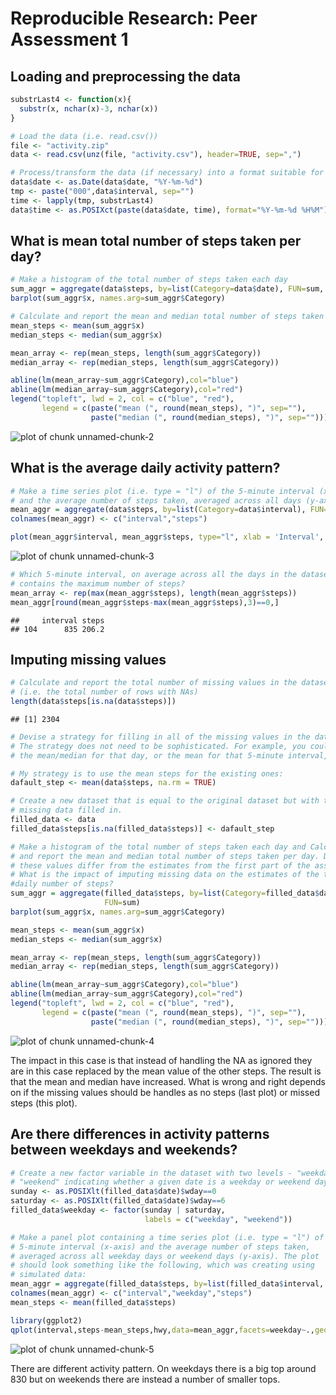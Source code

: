 # Reproducible Research: Peer Assessment 1


## Loading and preprocessing the data

```r
substrLast4 <- function(x){
  substr(x, nchar(x)-3, nchar(x))
}

# Load the data (i.e. read.csv())
file <- "activity.zip"
data <- read.csv(unz(file, "activity.csv"), header=TRUE, sep=",")

# Process/transform the data (if necessary) into a format suitable for your analysis
data$date <- as.Date(data$date, "%Y-%m-%d")
tmp <- paste("000",data$interval, sep="")
time <- lapply(tmp, substrLast4)
data$time <- as.POSIXct(paste(data$date, time), format="%Y-%m-%d %H%M")
```

## What is mean total number of steps taken per day?

```r
# Make a histogram of the total number of steps taken each day
sum_aggr = aggregate(data$steps, by=list(Category=data$date), FUN=sum, na.rm = TRUE)
barplot(sum_aggr$x, names.arg=sum_aggr$Category)

# Calculate and report the mean and median total number of steps taken per day
mean_steps <- mean(sum_aggr$x)
median_steps <- median(sum_aggr$x)

mean_array <- rep(mean_steps, length(sum_aggr$Category))
median_array <- rep(median_steps, length(sum_aggr$Category))

abline(lm(mean_array~sum_aggr$Category),col="blue")
abline(lm(median_array~sum_aggr$Category),col="red")
legend("topleft", lwd = 2, col = c("blue", "red"), 
       legend = c(paste("mean (", round(mean_steps), ")", sep=""), 
                  paste("median (", round(median_steps), ")", sep="")))
```

![plot of chunk unnamed-chunk-2](figure/unnamed-chunk-2.png) 

## What is the average daily activity pattern?

```r
# Make a time series plot (i.e. type = "l") of the 5-minute interval (x-axis) 
# and the average number of steps taken, averaged across all days (y-axis)
mean_aggr = aggregate(data$steps, by=list(Category=data$interval), FUN=mean, na.rm = TRUE)
colnames(mean_aggr) <- c("interval","steps")

plot(mean_aggr$interval, mean_aggr$steps, type="l", xlab = 'Interval', ylab = 'Mean steps')
```

![plot of chunk unnamed-chunk-3](figure/unnamed-chunk-3.png) 

```r
# Which 5-minute interval, on average across all the days in the dataset, 
# contains the maximum number of steps?
mean_array <- rep(max(mean_aggr$steps), length(mean_aggr$steps))
mean_aggr[round(mean_aggr$steps-max(mean_aggr$steps),3)==0,]
```

```
##     interval steps
## 104      835 206.2
```

## Imputing missing values

```r
# Calculate and report the total number of missing values in the dataset 
# (i.e. the total number of rows with NAs)
length(data$steps[is.na(data$steps)])
```

```
## [1] 2304
```

```r
# Devise a strategy for filling in all of the missing values in the dataset. 
# The strategy does not need to be sophisticated. For example, you could use 
# the mean/median for that day, or the mean for that 5-minute interval, etc.

# My strategy is to use the mean steps for the existing ones: 
dafault_step <- mean(data$steps, na.rm = TRUE)

# Create a new dataset that is equal to the original dataset but with the 
# missing data filled in.
filled_data <- data
filled_data$steps[is.na(filled_data$steps)] <- dafault_step

# Make a histogram of the total number of steps taken each day and Calculate 
# and report the mean and median total number of steps taken per day. Do 
# these values differ from the estimates from the first part of the assignment? 
# What is the impact of imputing missing data on the estimates of the total 
#daily number of steps?
sum_aggr = aggregate(filled_data$steps, by=list(Category=filled_data$date), 
                     FUN=sum)
barplot(sum_aggr$x, names.arg=sum_aggr$Category)

mean_steps <- mean(sum_aggr$x)
median_steps <- median(sum_aggr$x)

mean_array <- rep(mean_steps, length(sum_aggr$Category))
median_array <- rep(median_steps, length(sum_aggr$Category))

abline(lm(mean_array~sum_aggr$Category),col="blue")
abline(lm(median_array~sum_aggr$Category),col="red")
legend("topleft", lwd = 2, col = c("blue", "red"), 
       legend = c(paste("mean (", round(mean_steps), ")", sep=""), 
                  paste("median (", round(median_steps), ")", sep="")))
```

![plot of chunk unnamed-chunk-4](figure/unnamed-chunk-4.png) 

The impact in this case is that instead of handling the NA as ignored they are in this case replaced by the mean value of the other steps. The result is that the mean and median have increased. What is wrong and right depends on if the missing values should be handles as no steps (last plot) or missed steps (this plot).  

## Are there differences in activity patterns between weekdays and weekends?

```r
# Create a new factor variable in the dataset with two levels - "weekday" and 
# "weekend" indicating whether a given date is a weekday or weekend day.
sunday <- as.POSIXlt(filled_data$date)$wday==0
saturday <- as.POSIXlt(filled_data$date)$wday==6
filled_data$weekday <- factor(sunday | saturday, 
                              labels = c("weekday", "weekend"))

# Make a panel plot containing a time series plot (i.e. type = "l") of the 
# 5-minute interval (x-axis) and the average number of steps taken, 
# averaged across all weekday days or weekend days (y-axis). The plot 
# should look something like the following, which was creating using 
# simulated data:
mean_aggr = aggregate(filled_data$steps, by=list(filled_data$interval, filled_data$weekday), FUN=mean)
colnames(mean_aggr) <- c("interval","weekday","steps")
mean_steps <- mean(filled_data$steps)

library(ggplot2)
qplot(interval,steps-mean_steps,hwy,data=mean_aggr,facets=weekday~.,geom=c("line"))
```

![plot of chunk unnamed-chunk-5](figure/unnamed-chunk-5.png) 

There are different activity pattern. On weekdays there is a big top around 830 but on weekends there are instead a number of smaller tops.
